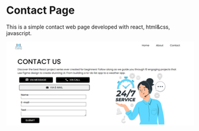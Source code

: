 # Contact Page

This is a simple contact web page developed with react, html&css, javascript.

![Alt text](public/images/Contact_page.png)
